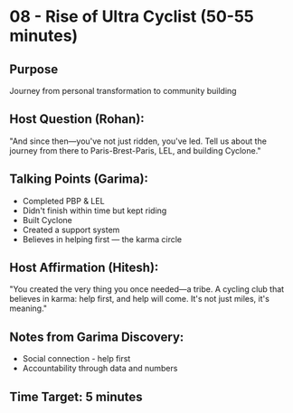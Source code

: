 # 08 - Rise of Ultra Cyclist (50-55 minutes)

## Purpose
Journey from personal transformation to community building

## Host Question (Rohan):
"And since then—you've not just ridden, you've led. Tell us about the journey from there to Paris-Brest-Paris, LEL, and building Cyclone."

## Talking Points (Garima):
- Completed PBP & LEL
- Didn't finish within time but kept riding
- Built Cyclone
- Created a support system
- Believes in helping first — the karma circle

## Host Affirmation (Hitesh):
"You created the very thing you once needed—a tribe. A cycling club that believes in karma: help first, and help will come. It's not just miles, it's meaning."

## Notes from Garima Discovery:
- Social connection - help first
- Accountability through data and numbers

## Time Target: 5 minutes